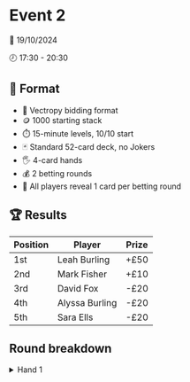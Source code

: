 # Event 2

:calendar: 19/10/2024

:clock8: 17:30 - 20:30

## :page_with_curl: Format

- :speech_balloon: Vectropy bidding format
- :coin: 1000 starting stack
- :stopwatch: 15-minute levels, 10/10 start
- :black_joker: Standard 52-card deck, no Jokers
- :raised_hand_with_fingers_splayed: 4-card hands
- :moneybag: 2 betting rounds
- :eyes: All players reveal 1 card per betting round

## :trophy: Results

| Position | Player         | Prize |
|----------|----------------|-------|
| 1st      | Leah Burling   | +£50  |
| 2nd      | Mark Fisher    | +£10  |
| 3rd      | David Fox      | -£20  |
| 4th      | Alyssa Burling | -£20  |
| 5th      | Sara Ells      | -£20  |

## Round breakdown

<details>
<summary>Hand 1</summary>

### Bids

| Player | Hand        | Bid 1 | Bid 2     |
|--------|-------------|-------|-----------|
| David  | 3d 6c 3c Kc | 4000  | 5262      |
| Sara   | 9h Kh Qc 5c | 4111  | 6272      |
| Mark   | 2d 8c Kd Qs | 4222  | 6372      |
| Alyssa | 7s 4d 2h 4h | 4232  | Challenge |
| Leah   | 4c Th Qh 8h | 4262  |           |

### Betting

- :speech_balloon: Bid is **6372**
- First reveal shows **1211**
- :shield: Mark: 10
- :crossed_swords: Alyssa: 10
- :shield: Leah: **raise** to 100
- ❌ David: folds
- :shield: Sara: **call** 100
- ❌ Mark: folds
- :crossed_swords: Alyssa: **call** 90
- Second reveal shows **3331**
- :crossed_swords: Alyssa: **check**
- :shield: Leah: **bet** 100
- :shield: Sara: **call** 100
- :crossed_swords: Alyssa: **call** 100

### Results 

**6372** < **7472**, team :shield: wins

- Sara :heavy_plus_sign: 105
- Leah :heavy_plus_sign: 105
- Alyssa :small_red_triangle_down: 200
- Mark :small_red_triangle_down: 10

</details>